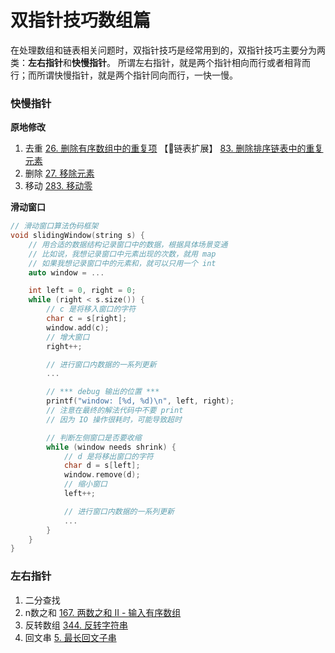 # 双指针技巧数组篇

在处理数组和链表相关问题时，双指针技巧是经常用到的，双指针技巧主要分为两类：**左右指针**和**快慢指针**。
所谓左右指针，就是两个指针相向而行或者相背而行；而所谓快慢指针，就是两个指针同向而行，一快一慢。

### 快慢指针

**原地修改**

1. 去重
   [26. 删除有序数组中的重复项](https://leetcode.cn/problems/remove-duplicates-from-sorted-array/)
   ​【:pushpin:链表扩展】
   [83. 删除排序链表中的重复元素](https://leetcode.cn/problems/remove-duplicates-from-sorted-list/)
2. 删除
   [27. 移除元素](https://leetcode.cn/problems/remove-element/)
3. 移动
   [283. 移动零](https://leetcode.cn/problems/move-zeroes/)

**滑动窗口**

```C++
// 滑动窗口算法伪码框架
void slidingWindow(string s) {
    // 用合适的数据结构记录窗口中的数据，根据具体场景变通
    // 比如说，我想记录窗口中元素出现的次数，就用 map
    // 如果我想记录窗口中的元素和，就可以只用一个 int
    auto window = ...

    int left = 0, right = 0;
    while (right < s.size()) {
        // c 是将移入窗口的字符
        char c = s[right];
        window.add(c);
        // 增大窗口
        right++;

        // 进行窗口内数据的一系列更新
        ...

        // *** debug 输出的位置 ***
        printf("window: [%d, %d)\n", left, right);
        // 注意在最终的解法代码中不要 print
        // 因为 IO 操作很耗时，可能导致超时

        // 判断左侧窗口是否要收缩
        while (window needs shrink) {
            // d 是将移出窗口的字符
            char d = s[left];
            window.remove(d);
            // 缩小窗口
            left++;

            // 进行窗口内数据的一系列更新
            ...
        }
    }
}
```

### 左右指针

1. 二分查找
2. n数之和
   [167. 两数之和 II - 输入有序数组](https://leetcode.cn/problems/two-sum-ii-input-array-is-sorted/)
3. 反转数组
   [344. 反转字符串](https://leetcode.cn/problems/reverse-string/)
4. 回文串
   [5. 最长回文子串](https://leetcode.cn/problems/longest-palindromic-substring/)
